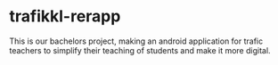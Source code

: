 # trafikkl-rerapp
This is our bachelors project, making an android application for trafic teachers to simplify their teaching of students and make it more digital. 
